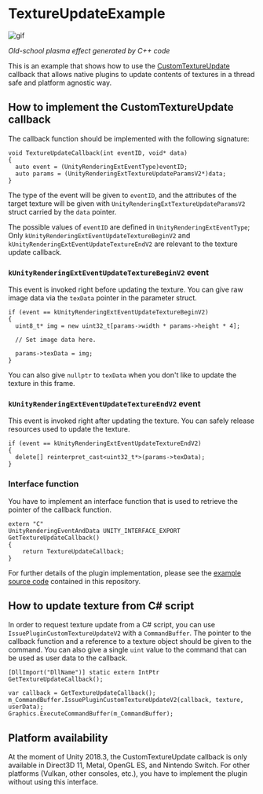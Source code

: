 TextureUpdateExample
====================

![gif](https://i.imgur.com/VqHhCcx.gif)

*Old-school plasma effect generated by C++ code*

This is an example that shows how to use the [CustomTextureUpdate] callback
that allows native plugins to update contents of textures in a thread safe and
platform agnostic way.

[CustomTextureUpdate]: https://docs.unity3d.com/ScriptReference/Rendering.CommandBuffer.IssuePluginCustomTextureUpdate.html

How to implement the CustomTextureUpdate callback
-------------------------------------------------

The callback function should be implemented with the following signature:

```
void TextureUpdateCallback(int eventID, void* data)
{
  auto event = (UnityRenderingExtEventType)eventID;
  auto params = (UnityRenderingExtTextureUpdateParamsV2*)data;
}
```

The type of the event will be given to `eventID`, and the attributes of the
target texture will be given with `UnityRenderingExtTextureUpdateParamsV2` struct
carried by the `data` pointer.

The possible values of `eventID` are defined in `UnityRenderingExtEventType`;
Only `kUnityRenderingExtEventUpdateTextureBeginV2` and
`kUnityRenderingExtEventUpdateTextureEndV2` are relevant to the texture update
callback.

### `kUnityRenderingExtEventUpdateTextureBeginV2` event

This event is invoked right before updating the texture. You can give raw image
data via the `texData` pointer in the parameter struct.

```
if (event == kUnityRenderingExtEventUpdateTextureBeginV2)
{
  uint8_t* img = new uint32_t[params->width * params->height * 4];

  // Set image data here.

  params->texData = img;
}
```

You can also give `nullptr` to `texData` when you don't like to update the
texture in this frame.

### `kUnityRenderingExtEventUpdateTextureEndV2` event

This event is invoked right after updating the texture. You can safely release
resources used to update the texture.

```
if (event == kUnityRenderingExtEventUpdateTextureEndV2)
{
  delete[] reinterpret_cast<uint32_t*>(params->texData);
}
```

### Interface function

You have to implement an interface function that is used to retrieve the
pointer of the callback function.

```
extern "C"
UnityRenderingEventAndData UNITY_INTERFACE_EXPORT GetTextureUpdateCallback()
{
    return TextureUpdateCallback;
}
```

For further details of the plugin implementation, please see the [example
source code](https://github.com/keijiro/TextureUpdateExample/blob/master/Plugin/Plasma.cpp)
contained in this repository.

How to update texture from C# script
------------------------------------

In order to request texture update from a C# script, you can use
`IssuePluginCustomTextureUpdateV2` with a `CommandBuffer`. The pointer to the
callback function and a reference to a texture object should be given to the
command. You can also give a single `uint` value to the command that can be
used as user data to the callback.

```
[DllImport("DllName")] static extern IntPtr GetTextureUpdateCallback();

var callback = GetTextureUpdateCallback();
m_CommandBuffer.IssuePluginCustomTextureUpdateV2(callback, texture, userData);
Graphics.ExecuteCommandBuffer(m_CommandBuffer);
```

Platform availability
---------------------

At the moment of Unity 2018.3, the CustomTextureUpdate callback is only
available in Direct3D 11, Metal, OpenGL ES, and Nintendo Switch. For other platforms (Vulkan,
other consoles, etc.), you have to implement the plugin without using this interface.
